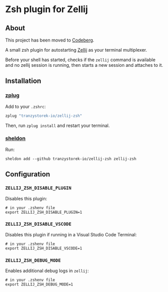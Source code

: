 # Zsh plugin for Zellij

## About

This project has been moved to [Codeberg](https://codeberg.org/tranzystorekk/zellij.zsh).

A small zsh plugin for autostarting [Zellij](https://zellij.dev/)
as your terminal multiplexer.

Before your shell has started,
checks if the `zellij` command is available and no zellij session is running,
then starts a new session and attaches to it.

## Installation

### [zplug](https://github.com/zplug/zplug)

Add to your `.zshrc`:

```zsh
zplug "tranzystorek-io/zellij-zsh"
```

Then, run `zplug install` and restart your terminal.

### [sheldon](https://github.com/rossmacarthur/sheldon)

Run:

```console
sheldon add --github tranzystorek-io/zellij-zsh zellij-zsh
```

## Configuration

### `ZELLIJ_ZSH_DISABLE_PLUGIN`

Disables this plugin:

```shell
# in your .zshenv file
export ZELLIJ_ZSH_DISABLE_PLUGIN=1
```

### `ZELLIJ_ZSH_DISABLE_VSCODE`

Disables this plugin if running in a Visual Studio Code Terminal:

```shell
# in your .zshenv file
export ZELLIJ_ZSH_DISABLE_VSCODE=1
```

### `ZELLIJ_ZSH_DEBUG_MODE`

Enables additional debug logs in `zellij`:

```shell
# in your .zshenv file
export ZELLIJ_ZSH_DEBUG_MODE=1
```
